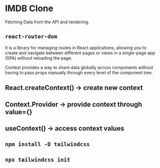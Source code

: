 # IMDB Clone
Fetching Data from the API and rendering.

## `react-router-dom`
It is a library for managing routes in React applications, allowing you to create and navigate between different pages or views in a single-page app (SPA) without reloading the page.

Context provides a way to share data globally across components without having to pass props manually through every level of the component tree. 

## React.createContext() -> create new context
## Context.Provider -> provide context through value={}
## useContext() -> access context values

## `npm install -D tailwindcss`
## `npx tailwindcss init`



